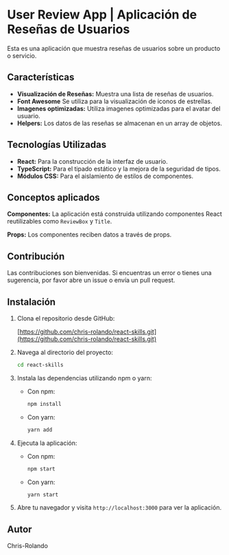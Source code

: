 # User Review App | Aplicación de Reseñas de Usuarios

Esta es una aplicación que muestra reseñas de usuarios sobre un producto o servicio.

## Características

- **Visualización de Reseñas:** Muestra una lista de reseñas de usuarios.
- **Font Awesome** Se utiliza para la visualización de iconos de estrellas.
- **Imagenes optimizadas:** Utiliza imagenes optimizadas para el avatar del usuario.
- **Helpers:** Los datos de las reseñas se almacenan en un array de objetos.

## Tecnologías Utilizadas

- **React:** Para la construcción de la interfaz de usuario.
- **TypeScript:** Para el tipado estático y la mejora de la seguridad de tipos.
- **Módulos CSS:** Para el aislamiento de estilos de componentes.

## Conceptos aplicados

**Componentes:** La aplicación está construida utilizando componentes React reutilizables como `ReviewBox` y `Title`.

**Props:** Los componentes reciben datos a través de props.

## Contribución

Las contribuciones son bienvenidas. Si encuentras un error o tienes una sugerencia, por favor abre un issue o envía un pull request.

## Instalación

1.  Clona el repositorio desde GitHub:
 
    [https://github.com/chris-rolando/react-skills.git](https://github.com/chris-rolando/react-skills.git) 

2.  Navega al directorio del proyecto:

    ```bash
    cd react-skills
    ```

3.  Instala las dependencias utilizando npm o yarn:

    - Con npm:

      ```bash
      npm install
      ```

    - Con yarn:

      ```bash
      yarn add
      ```

4.  Ejecuta la aplicación:

    - Con npm:

      ```bash
      npm start
      ```

    - Con yarn:

      ```bash
      yarn start
      ```

5.  Abre tu navegador y visita `http://localhost:3000` para ver la aplicación.

## Autor

Chris-Rolando